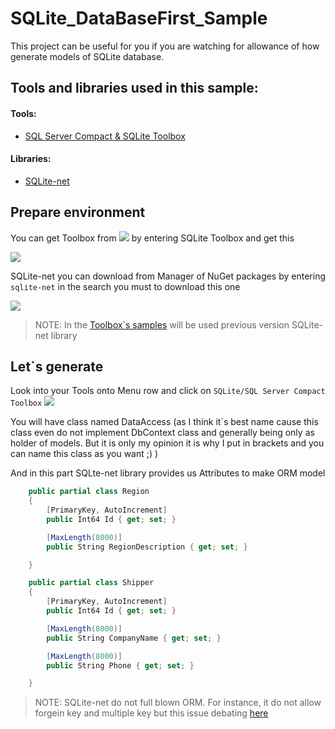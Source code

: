# SQLite_DataBaseFirst_Sample
This project can be useful for you if you are watching for allowance of how generate
models of SQLite database. 

## Tools and libraries used in this sample:
#### Tools:
- [SQL Server Compact & SQLite Toolbox](https://github.com/ErikEJ/SqlCeToolbox)
#### Libraries:
- [SQLite-net](https://github.com/praeclarum/sqlite-net)


## Prepare environment 
You can get Toolbox from ![](https://github.com/Allaev1/SQLite_DataBaseFirst_Sample/blob/master/SQLite_DataBaseFirst_Sample/Assets/extAndupd.png)
by entering SQLite Toolbox and get this

![](https://github.com/Allaev1/SQLite_DataBaseFirst_Sample/blob/master/SQLite_DataBaseFirst_Sample/Assets/ExtensionAndTools.PNG)

SQLite-net you can download from Manager of NuGet packages by entering
`sqlite-net` in the search you must to download this one

![](https://github.com/Allaev1/SQLite_DataBaseFirst_Sample/blob/master/SQLite_DataBaseFirst_Sample/Assets/NuGetScreen.PNG)
>NOTE: In the [Toolbox`s samples](https://github.com/ErikEJ/SqlCeToolbox/wiki#how-do-i-use-the-sql-server-compact--sqlite-toolbox) will be used previous version SQLite-net library 

## Let`s generate 
Look into your Tools onto Menu row and click on `SQLite/SQL Server Compact Toolbox`
![](https://github.com/Allaev1/SQLite_DataBaseFirst_Sample/blob/master/SQLite_DataBaseFirst_Sample/Assets/GifShowToolbox.gif)

You will have class named DataAccess (as I think it`s best name cause this class even do not implement DbContext class
and generally being only as holder of models. But it is only my opinion it is why I put in brackets and you can name this class as you want ;) )

And in this part SQLte-net library provides us Attributes to make ORM model
```csharp
    public partial class Region
    {
        [PrimaryKey, AutoIncrement]
        public Int64 Id { get; set; }

        [MaxLength(8000)]
        public String RegionDescription { get; set; }

    }

    public partial class Shipper
    {
        [PrimaryKey, AutoIncrement]
        public Int64 Id { get; set; }

        [MaxLength(8000)]
        public String CompanyName { get; set; }

        [MaxLength(8000)]
        public String Phone { get; set; }

    }

```
>NOTE: SQLite-net do not full blown ORM. For instance, it do not allow 
forgein key and multiple key but this issue debating [here](https://github.com/praeclarum/sqlite-net/issues/280)









